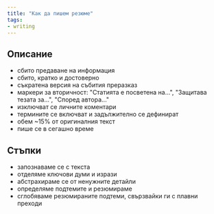 ```yaml
---
title: "Как да пишем резюме"
tags: 
- writing
---
```


## Описание

- сбито предаване на информация
- сбито, кратко и достоверно
- съкратена версия на събития преразказ
- маркери за вторичност: "Статията е посветена на...", "Защитава тезата за...", "Според автора..."
- изключват се личните коментари
- термините се включват и задължително се дефинират
- обем ~15% от оригиналния текст
- пише се в сегашно време

## Стъпки

- запознаваме се с текста
- отделяме ключови думи и изрази
- абстрахираме се от ненужните детайли
- определяме подтемите и резюмираме
- сглобяваме резюмираните подтеми, свързвайки ги с плавни преходи